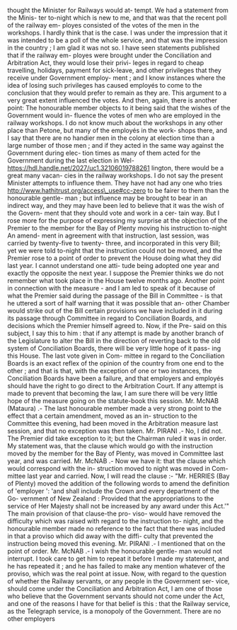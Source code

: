 thought the Minister for Railways would at- tempt. We had a statement from the Minis- ter to-night which is new to me, and that was that the recent poll of the railway em- ployes consisted of the votes of the men in the workshops. I hardly think that is the case. I was under the impression that it was intended to be a poll of the whole service, and that was the impression in the country ; I am glad it was not so. I have seen statements published that if the railway em- ployes were brought under the Conciliation and Arbitration Act, they would lose their privi- leges in regard to cheap travelling, holidays, payment for sick-leave, and other privileges that they receive under Government employ- ment ; and I know instances where the idea of losing such privileges has caused employés to come to the conclusion that they would prefer to remain as they are. This argument to a very great extent influenced the votes. And then, again, there is another point: The honourable member objects to it being said that the wishes of the Government would in- fluence the votes of men who are employed in the railway workshops. I do not know much about the workshops in any other place than Petone, but many of the employés in the work- shops there, and I say that there are no handier men in the colony at election time than a large number of those men ; and if they acted in the same way against the Government during elec- tion times as many of them acted for the Government during the last election in Wel- https://hdl.handle.net/2027/uc1.32106019788261 lington, there would be a great many vacan- cies in the railway workshops. I do not say the present Minister attempts to influence them. They have not had any one who tries http://www.hathitrust.org/access\_use#cc-zero to be fairer to them than the honourable gentle- man ; but influence may be brought to bear in an indirect way, and they may have been led to believe that it was the wish of the Govern- ment that they should vote and work in a cer- tain way. But I rose more for the purpose of expressing my surprise at the objection of the Premier to the member for the Bay of Plenty moving his instruction to-night An amend- ment in agreement with that instruction, last session, was carried by twenty-five to twenty- three, and incorporated in this very Bill; yet we were told to-night that the instruction could not be moved, and the Premier rose to a point of order to prevent the House doing what they did last year. I cannot understand one atti- tude being adopted one year and exactly the opposite the next year. I suppose the Premier thinks we do not remember what took place in the House twelve months ago. Another point in connection with the measure - and I am led to speak of it because of what the Premier said during the passage of the Bill in Committee - is that he uttered a sort of half warning that it was possible that an- other Chamber would strike out of the Bill certain provisions we have included in it during its passage through Committee in regard to Conciliation Boards, and decisions which the Premier himself agreed to. Now, if the Pre- said on this subject, I say this to him : that if any attempt is made by another branch of the Legislature to alter the Bill in the direction of reverting back to the old system of Conciliation Boards, there will be very little hope of it pass- ing this House. The last vote given in Com- mittee in regard to the Conciliation Boards is an exact reflex of the opinion of the country from one end to the other ; and that is that, with the exception of one or two instances, the Conciliation Boards have been a failure, and that employers and employés should have the right to go direct to the Arbitration Court. If any attempt is made to prevent that becoming the law, I am sure there will be very little hope of the measure going on the statute-book this session. Mr. McNAB (Mataura) .- The last honourable member made a very strong point to the effect that a certain amendment, moved as an in- struction to the Committee this evening, had been moved in the Arbitration measure last session, and that no exception was then taken. Mr. PIRANI .- No, I did not. The Premier did take exception to it; but the Chairman ruled it was in order. My statement was, that the clause which would go with the instruction moved by the member for the Bay of Plenty, was moved in Committee last year, and was carried. Mr. McNAB .- Now we have it: that the clause which would correspond with the in- struction moved to night was moved in Com- mittee last year and carried. Now, I will read the clause :- "Mr. HERRIES (Bay of Plenty) moved the addition of the following words to amend the definition of 'employer ': 'and shall include the Crown and every department of the Go- vernment of New Zealand : Provided that the appropriations to the service of Her Majesty shall not be increased by any award under this Act.'" The main provision of that clause-the pro- viso- would have removed the difficulty which was raised with regard to the instruction to- night, and the honourable member made no reference to the fact that there was included in that a proviso which did away with the diffi- culty that prevented the instruction being moved this evening. Mr. PIRANI .- I mentioned that on the point of order. Mr. McNAB .- I wish the honourable gentle- man would not interrupt. I took care to get him to repeat it before I made my statement, and he has repeated it ; and he has failed to make any mention whatever of the proviso, which was the real point at issue. Now, with regard to the question of whether the Railway servants, or any people in the Government ser- vice, should come under the Conciliation and Arbitration Act, I am one of those who believe that the Government servants should not come under the Act, and one of the reasons I have for that belief is this : that the Railway service, as the Telegraph service, is a monopoly of the Government. There are no other employers 